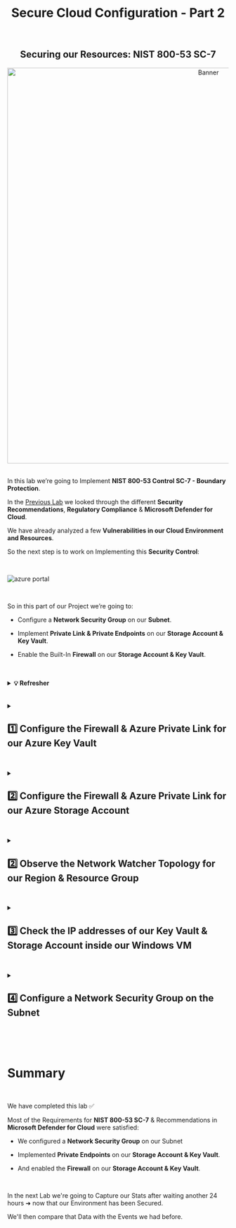 <h1 align="center">Secure Cloud Configuration - Part 2</h1>

<br>

<h2 align="center">Securing our Resources: NIST 800-53 SC-7</h2>

<p align="center">
<img width="900" src="https://github.com/user-attachments/assets/01b8265b-2ff6-4ea2-969c-58eec61c54ce" alt="Banner"/>

<br>

<br>

In this lab we’re going to Implement **NIST 800-53 Control SC-7 - Boundary Protection**.

In the [Previous Lab](https://github.com/franciscovfonseca/Securing-SOC-Environment-Part-1/blob/main/README.md) we looked through the different **Security Recommendations**, **Regulatory Compliance** & **Microsoft Defender for Cloud**.

We have already analyzed a few **Vulnerabilities in our Cloud Environment and Resources**.

So the next step is to work on Implementing this **Security Control**:

<br>

![azure portal](https://github.com/user-attachments/assets/a368d43c-06b0-40d9-a4ec-6ccb7eb1a8ea)

<br>

So in this part of our Project we’re going to:

-	Configure a **Network Security Group** on our **Subnet**.
  
-	Implement **Private Link & Private Endpoints** on our **Storage Account & Key Vault**.
  
-	Enable the Built-In **Firewall** on our **Storage Account & Key Vault**.

<br>

<br>

  <details close> 
  
**<summary> 💡 Refresher</summary>**

<br>

To give you an idea of how our Environment has evolved over the Previous Labs:

➡️ Originally we had our Virtual Machines, Storage Account & Key Vault deployed and Exposed to the Public Internet in an Insecure Way.

➡️ We added NSGs to our VMs ➜ but they were configured to be wide-open on purpose so bad actors would find them.

<br>

So this was our **Initial Configuration**:

![azure portal](https://github.com/user-attachments/assets/1cee5fb8-aa04-4d5b-af31-56440194db9b)

<br>

When we were working our Incidents ➜ there were a lot of Brute-Force Events.

To mitigate those instances and go through the Incident Management Lifecycle ➜ we ended up **Hardening our NSG**s.

We configured the NSGs to only allow Inbound Traffic from our own Personal Computer:

![azure portal](https://github.com/user-attachments/assets/a8522ad3-e296-4885-96ad-384560f79ec6)

<br>

Our Storage Account & Key Vault are still Exposed to the Public Internet though.

<br>

So what we’re going to do in this Lab is:

<br>

❶ Apply another **NSG** to our Subnet ➜ since the Security Control is requesting it.

<br>

❷ Enable **Private Endpoint** for our Storage Account & our Key Vault


- What that does is take them off the Public Internet and makes them accessible only within our Subnet and Virtual Network

- So theoretically only the VMs that are in the Subnet and VNet are going to be able to access those 2 Resources.

<br>

❸ And we’re also going to Enable the Built-in **Firewall** on these 2 Resources as well to disallow access from the Public Internet.

<br>

<h2></h2>

<br>

So at the end of this Lab our Environment will look something like this:

![azure portal](https://github.com/user-attachments/assets/c53301c2-058d-43db-a543-8001ce0f4bf7)

<br>

Most of the following Vulnerabilities (except for the Azure Firewall on the VNet) should be Remediated:

![azure portal](https://github.com/user-attachments/assets/1a74fb8f-ed49-4806-a3e0-507a3f2cafb1)

<br>

And then we’re going to wait another 24 hours and take a Snapshot of our Stats in the Maps.

We'll then compare those new stats with the previous Security Metrics from the when our Environment was Insecure.

<br>

  </details>

<br>

<br>

<details close> 
<summary> <h2>1️⃣ Configure the Firewall & Azure Private Link for our Azure Key Vault</h2> </summary>
<br>

The first thing we’re going to do is Enable the Firewall and Configure Azure Private Link for our Key vault instance.

Inside the Azure Portal ➜ click on our ```akv-cyber-lab``` Key Vault instance:

![azure portal](https://github.com/user-attachments/assets/62dccc59-6d80-4bdb-99bb-c12e74df710c)

<br>

We’ll first **Enable the Firewall** ➜ so click on the **Networking** blade:

![azure portal](https://github.com/user-attachments/assets/b58228e6-89c4-4cbd-bbd2-9a64e6f7519c)

<br>

Under the **Firewalls and virtual networks** tab we’ll:

> ◉ **Disable public access**
> 
> ☑ **Allow trusted Microsoft services to bypass this firewall**

Click the **Apply** button:

![azure portal](https://github.com/user-attachments/assets/51bac445-f793-4ca7-acfb-81c93c891fee)

<br>

✅ Our Key Vault has now the Firewall Enabled

<br>

<h2></h2>

<br>

Next we’re going to Configure the Private Endpoint for our Key Vault.

<br>

  <details close> 
  
**<summary> 💡</summary>**

This will take it from being totally exposed to the Public Internet ➜ to only being accessible through our Virtual Network and Subnet.

  </details>

<br>

Still inside Networking ➜ this time under the **Private endpoint connections** tab ➜ click on ➕ **Create**:

![azure portal](https://github.com/user-attachments/assets/721d0b40-d2fa-41b6-bb87-44cf508d2fc6)

<br>

Under the ❶ **Basics** tab:
-	Select our ```RG-Cyber-Lab``` **Resource group**
-	We’ll **Name** it ```PE-AKV```
-	Select the same **Region** that we’ve been using ➜ ```East US 2```

![azure portal](https://github.com/user-attachments/assets/855e67d5-b964-400a-bb0f-d35b3b901b09)

<br>

Now under the ❷ **Resources** tab we’ll set up:
-	**Connection method**➜ ◉ ```Connect to an Azure resource in my directory``` 
-	**Resource type** ➜ search for and select ```Microsoft.KeyVault/vaults```
-	**Resource** ➜ pick the name of our Key Vault instance: ```akv-cyber-lab```
-	**Target sub-resource** ➜ ```vault```

![azure portal](https://github.com/user-attachments/assets/f1151384-8a12-4092-a1e7-7aa53231aaa8)

<br>

Under the ❸ **Virtual Network** tab:
-	**Virtual Network**➜ pick our VNet ```Lab-Vnet (RG-Cyber-Lab)``` where we’re having everything connect to
-	**Subnet** ➜ select our ```default``` Subnet
-	**Private IP configuration**➜ ◉ ```Dynamically allocate IP address```

![azure portal](https://github.com/user-attachments/assets/5bf3d70b-351d-4173-8439-0d017e700147)

<br>

For the ❹ **DNS** tab:
-	**Integrate with private DNS zone**➜ ◉ ```Yes```

⚠️ Make sure the **Subscription** & **Resource Group** are correct.

![azure portal](https://github.com/user-attachments/assets/75973fb1-bc0a-4cf7-bbc1-b68c84d043d1)

<br>

✅ We’ll then just **Review + create** to finish creating the Key Vault’s **Private Endpoint**.

<br>

  </details>

<h2></h2>

<details close> 
<summary> <h2>2️⃣ Configure the Firewall & Azure Private Link for our Azure Storage Account</h2> </summary>
<br>

Inside the Azure Portal ➜ click on our ```sacyberlab01``` Storage Account instance:

![azure portal](https://github.com/user-attachments/assets/8e988483-0393-46a1-9b81-d3ce80ee6b6b)

<br>

First we’ll click on the **Configuration** blade.

For **Allow Blob public access** ➜ we’ll select ◉ ```Disabled```

⚠️ We have to do this in order to satisfy the **NIST 800-53 SC-7** Requirement.

![azure portal](https://github.com/user-attachments/assets/16d5222f-f4bc-4c38-8279-0c00205b43b8)

<br>

Now we'll click on the **Networking** blade ➜ and under the **Firewalls and virtual networks** tab we’ll select:
-	**Public network access** ➜ ◉ ```Disabled```
-	**Routing preference** ➜  ◉ ```Microsoft network routing```

Click the 💾 **Save** button

![azure portal](https://github.com/user-attachments/assets/632e7164-0087-433a-ac9a-f7078cabfc9e)

<br>

✅ The Firewall and VNet setting were successfully saved for our Storage Account.

<h2></h2>

The next step is to Add a Private Endpoint for our ```sacyberlab01``` Storage Account instance.

We’ll go to the **Private endpoint connections** tab ➜ and click on ➕ **Private endpoint**:

![azure portal](https://github.com/user-attachments/assets/fd38f81d-f6b3-4c08-9563-1048f9031539)

<br>

Under the ** ❶ Basics** tab:
-	Select our ```RG-Cyber-Lab``` **Resource group**
-	We’ll **Name** it ```PE-Storage```
-	Make sure it’s in the correct **Region** with the rest of our Resources  ➜ ```East US 2```

![azure portal](https://github.com/user-attachments/assets/3b080ee1-97fa-4ec5-bea4-bd79c109dd9e)

<br>

As for ** ❷ Resources** ➜ this is for our Blob Storage:
-	So for **Target sub-resource** ➜ select ```blob```

![azure portal](https://github.com/user-attachments/assets/7c885ca9-fc76-410d-8e0e-691769f85afc)

<br>

Under the ** ❸ Virtual Network** tab:
-	**Virtual Network**➜ select our VNET ```Lab-Vnet (RG-Cyber-Lab)``` where everything else is in
-	**Subnet** ➜ select our only ```default``` Subnet
-	**Private IP configuration**➜ ◉ ```Dynamically allocate IP address```

![azure portal](https://github.com/user-attachments/assets/09d90313-f0fc-47c2-b3b0-7f66a52db064)

<br>

** ❹ DNS** tab:
-	**Integrate with private DNS zone** ➜ ◉ ```Yes```

⚠️ Again ➜ make sure the **Subscription** & **Resource Group** are correct.

![azure portal](https://github.com/user-attachments/assets/88eb8882-665f-45a3-b9d7-63c94bd5bd2f)

<br>

✅ And finally we’ll click on **Review + create** to finish creating the Storage Account’s **Private Endpoint**.

<br>

  </details>

<h2></h2>

<details close> 
<summary> <h2>2️⃣ Observe the Network Watcher Topology for our Region & Resource Group</h2> </summary>
<br>

Inside the **Azure Portal** ➜ we'll go to **Network Watcher**

![azure portal](https://github.com/user-attachments/assets/259fea97-f63b-4ef8-867d-a46b35cdf2b0)

<br>

Click on the **Topology** Blade ➜ and this is our **Topology Page**:

![azure portal](https://github.com/user-attachments/assets/b26d57ae-a86e-4086-a845-8cd946a10ab3)

<br>

It shows a Network Diagram of what our Azure Resources look like in our Subscription.

Basically we need to "Filter the Topology" to show the correct Resources ➜ so we'll click on the **Scope** section:

![azure portal](https://github.com/user-attachments/assets/31a8a740-7197-4afe-9e0a-048f9eee9a48)

<br>

We'll select:
- Our **Subscription** ➜ ```Azure Subscription 1```
- ⚠️ Only the **Resource Group** ```RG-Cyber-Lab``` ➜ because that's essentially where all our Resources are.
- Our Environment's Resources' **Location** ➜ ```East US 2```

Then we'll click **Save**

![azure portal](https://github.com/user-attachments/assets/3c4dded3-bb32-4725-aa41-ed2d861180b5)

<br>

This is basically all the Resources we have inside of our Subnet:

![azure portal](https://github.com/user-attachments/assets/e3483e97-3fc4-4e01-8dcf-a3737265886d)

<br>

<h2></h2>

We'll now observe if the Key Vault and Storage Account Private Endpoints are shown in our Network Topology Diagram.

If we click the ➕ on the **Private Endpoin**t for our **Azure Key Vault**:

![azure portal](https://github.com/user-attachments/assets/692f202b-c2cc-4ce5-bdad-98f4e10899e2)

<br>

✅ We can see that it is associated with the Subnet which is attached to our Key Vault instance ```akv-cyber-lab-9999```

![azure portal](https://github.com/user-attachments/assets/f5ab613d-8dd0-43ad-9200-f398e33ff533)

<br>

We can click the ➕ on the **Private Endpoint** for our **Azure Storage Account**:

![azure portal](https://github.com/user-attachments/assets/d4528335-c3f4-48bd-9a10-cdac08737a66)

<br>

✅ And we can see that it is inside of our Default Subnet and attached to our Storage Account ```sacyberlab999```

![azure portal](https://github.com/user-attachments/assets/b7484ebf-465d-4151-a67c-678050be03f5)

<br>

  </details>

<h2></h2>

<details close> 
<summary> <h2>3️⃣ Check the IP addresses of our Key Vault & Storage Account inside our Windows VM</h2> </summary>
<br>

The next thing we're going to do is login to our **Windows VM** and make sure **Private Endpoint** is working.

So inside the **Azure Portal** ➜ we'll go our ```windows-vm``` ➜ and copy its **Public IP Address**:

![azure portal](https://github.com/user-attachments/assets/d97447a3-b9da-4e44-9b20-6075c2ae4342)

<br>

We'll open up Microsoft Remote Desktop ➜ and then attempt to connect to the ```windows-vm```

![azure portal](https://github.com/user-attachments/assets/c13988d6-6238-40f8-93ec-7eabd96ff42f)

<br>

Once we've RDP connected into our Windows VM ➜ we'll open **Powershell**

![azure portal](https://github.com/user-attachments/assets/781954bc-7985-4b0d-848d-16d96215a5d1)

<br>

The next step is to check the **Private IP Addresses** of our Key Vault and Storage Account instances by using ```nslookup```

  <details close> 
  
**<summary>💡</summary>**

This is how we resolve FQDN or the name of any host to IP Addresses.

<br>

  </details>

So we'll go back to the **Azure Portal** ➜ inside our Key Vault ```akv-cyber-lab``` ➜ and copy its **FQDN**:

![azure portal](https://github.com/user-attachments/assets/fd8eb455-a414-4d73-af21-94ccdfb2cd4a)

<br>

We'll go back to the Windows VM ➜ in **Powershell** type in ```nslookup``` and paste the Key Vault's **FQDN** ➜ press Enter:

![azure portal](https://github.com/user-attachments/assets/d618744d-e6be-4d1c-b0d4-a7c1e51b4bfd)

<br>

It resolves to ```10.0.0.5```

This means our **Private Endpoint** is working and our Key Vault is actually **within the same VNET / Subnet as our Windows VM** (our at least it is accessible from there).

✅ So we have confirmed that Key Vault is set up correctly with Private Endpoint.

<br>

  <details close> 
  
**<summary> 💡 Reminder</summary>**

I can see Private Endpoint is working, not because it's resolving to exactly ```10.0.0.5``` ➜ but because it's resolving to a **Private IP Address** within our **Subnet's range**.

If I was resolving to a **Public IP Address** ➜ then we'd have to troubleshoot.

  </details>

<br>

<h2></h2>

<br>

We'll check our Storage Account's Private Endpoint next.

Back in the **Azure Portal** ➜ we'll go to our Storage Acount ```sacyberlab01```

![azure portal](https://github.com/user-attachments/assets/92052d2e-7d5a-4963-8a38-275e1c24a0bc)

<br>

Scroll down and click on the **Endpoints** blade ➜ copy the **Blob Service FQDN** (the full name of our Storage Account):

![azure portal](https://github.com/user-attachments/assets/7423abfd-cf30-4d1c-b6c9-fd042d70d21e)

<br>

We'll go back to our Windows VM ➜ type in ```nslookup``` and paste the Storage Account's **FQDN** ➜ press Enter:

![azure portal](https://github.com/user-attachments/assets/d709f822-6986-452c-9c71-7ad1a021e150)

<br>

We get this ```10.0.0.7``` Private IP Address.

✅ So we can confirm that the Private Endpoint for our Storage Account is set up correctly as well

<br>

  </details>

<h2></h2>

<details close> 
<summary> <h2>4️⃣ Configure a Network Security Group on the Subnet</h2> </summary>
<br>

The last thing we're going to do is Create a **NSG** and attach it to the actual **Subnet** all our Resources are in.

Inside the **Azure Portal** ➜ search for **Network security groups** ➜ and we're going to ➕ **Create** a new NSG:

![azure portal](https://github.com/user-attachments/assets/fa7e5295-f6bf-470d-9e77-e204b28df80e)

<br>

- Make sure it's in the correct **Resource Group** ```RG-Cyber-Lab```
- We'll **Name** it ```nsg-subnet```
- The **Region** is ```East US 2```

Click **Review + create**:

![azure portal](https://github.com/user-attachments/assets/765c8ce9-f3e4-48e3-bcab-4cc1fc095983)

<br>

We'll then go to our Virtual Network ```Lab-VNet``` where all of our Resources are:

![azure portal](https://github.com/user-attachments/assets/e359e6f5-16c9-48bb-a7d4-3ca25696e427)

<br>

Go to the **Subnets** Blade ➜ and select our ```default``` Subnet.

Where it says **Network security group** ➜ we'll select our newly created ```nsg-subnet``` Subnet.

Click **Save**.

![azure portal](https://github.com/user-attachments/assets/78f9c571-4775-471a-b241-b474097de172)

<br>

✅ We have successfully configure a **Network Security Group** on our **Subnet**. 

<br>

<h2></h2>

<br>

We'll now go back to Network Watcher to see everything one more time from a High-Level.

After clicking the **Topology** blade ➜ we'll select the **Scope** to filter what we want to observe:

![azure portal](https://github.com/user-attachments/assets/2ac3798f-9569-47d1-988b-9a3949a234a9)

<br>

Inside our VNet ➜ we can visually see the new **NSG** attached to our **Subnet**:

![azure portal](https://github.com/user-attachments/assets/4a8048d4-8bf4-4d7a-9cb7-49675f98d38a)

<br>

<h2></h2>

  </details>

<br>

<br>

<br>

<h1>Summary</h1>
<br>

We have completed this lab ✅

Most of the Requirements for **NIST 800-53 SC-7** & Recommendations in **Microsoft Defender for Cloud** were satisfied:

- We configured a **Network Security Group** on our Subnet

- Implemented **Private Endpoints** on our **Storage Account & Key Vault**.
  
-	And enabled the **Firewall** on our **Storage Account & Key Vault**.

<br>

In the next Lab we're going to Capture our Stats after waiting another 24 hours ➜ now that our Environment has been Secured.

We'll then compare that Data with the Events we had before.


<br>

<br>

<br>

<br>

<br>

<br>

<br>
  
<br>
